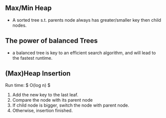 

## Max/Min Heap 
- A sorted tree s.t. parents node always has greater/smaller key then child nodes.

## The power of balanced Trees
- a balanced tree is key to an efficient search algorithm, and will lead to the fastest runtime.

## (Max)Heap Insertion 
Run time: $ O(log n) $
1. Add the new key to the last leaf.
2. Compare the node with its parent node
3. If child node is bigger, switch the node with parent node.
4. Otherwise, insertion finished.


